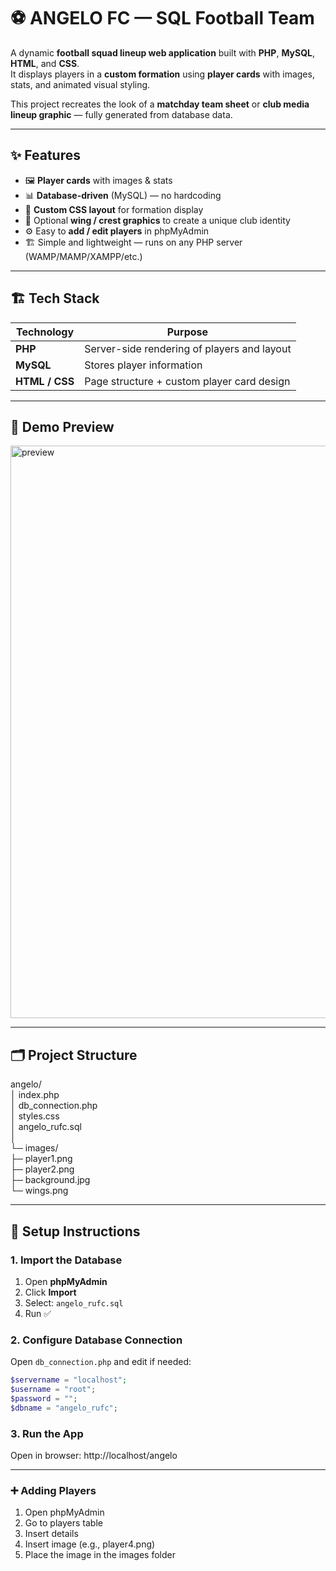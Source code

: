 # ⚽️ ANGELO FC — SQL Football Team

A dynamic **football squad lineup web application** built with **PHP**, **MySQL**, **HTML**, and **CSS**.  
It displays players in a **custom formation** using **player cards** with images, stats, and animated visual styling.

This project recreates the look of a **matchday team sheet** or **club media lineup graphic** — fully generated from database data.

---

## ✨ Features

- 🖼️ **Player cards** with images & stats  
- 📊 **Database-driven** (MySQL) — no hardcoding  
- 🎨 **Custom CSS layout** for formation display  
- 🪽 Optional **wing / crest graphics** to create a unique club identity  
- ⚙️ Easy to **add / edit players** in phpMyAdmin  
- 🏗️ Simple and lightweight — runs on any PHP server (WAMP/MAMP/XAMPP/etc.)

---

## 🏗️ Tech Stack

| Technology | Purpose |
|-----------|---------|
| **PHP** | Server-side rendering of players and layout |
| **MySQL** | Stores player information |
| **HTML / CSS** | Page structure + custom player card design |

---

## 📸 Demo Preview

<img width="1566" height="916" alt="preview" src="https://github.com/user-attachments/assets/f3db6f16-dfa1-43df-a02e-dd69643b64de" />


---

## 🗂️ Project Structure
angelo/<br>
│ index.php<br>
│ db_connection.php<br>
│ styles.css<br>
│ angelo_rufc.sql<br>
│<br>
└─ images/<br>
├─ player1.png<br>
├─ player2.png<br>
├─ background.jpg<br>
└─ wings.png<br>

---

## 🧠 Setup Instructions

### 1. Import the Database
1. Open **phpMyAdmin**
2. Click **Import**
3. Select: `angelo_rufc.sql`
4. Run ✅

### 2. Configure Database Connection  
Open `db_connection.php` and edit if needed:

```php
$servername = "localhost";
$username = "root";
$password = ""; 
$dbname = "angelo_rufc";
```

### 3. Run the App
Open in browser:
http://localhost/angelo

---

### ➕ Adding Players
1. Open phpMyAdmin<br>
2. Go to players table<br>
3. Insert details<br>
4. Insert image (e.g., player4.png)<br>
5. Place the image in the images folder<br>



